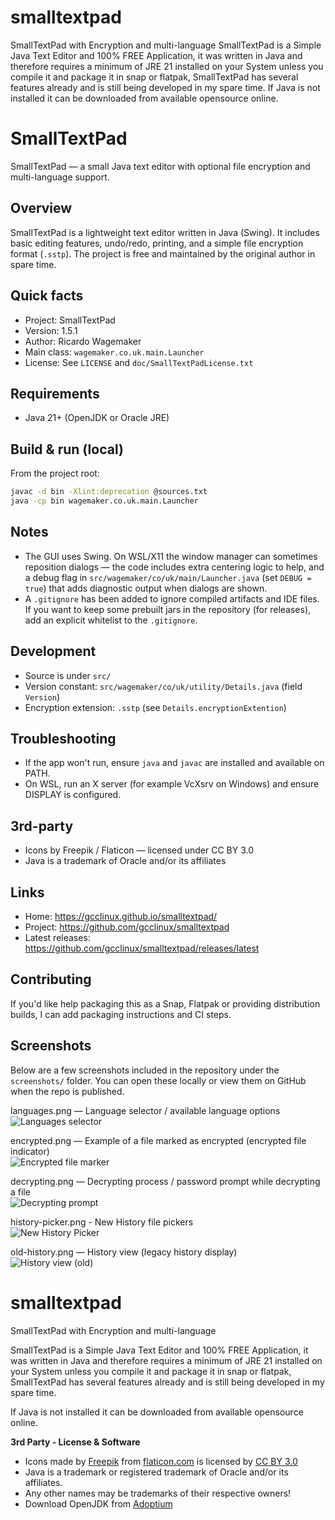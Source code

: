 # smalltextpad
SmallTextPad with Encryption and multi-language
SmallTextPad is a Simple Java Text Editor and 100% FREE Application, it was written in Java and therefore requires a minimum of JRE 21 installed on your System unless you compile it and package it in snap or flatpak, SmallTextPad has several features already and is still being developed in my spare time.
If Java is not installed it can be downloaded from available opensource online. 

# SmallTextPad

SmallTextPad — a small Java text editor with optional file encryption and multi-language support.

## Overview

SmallTextPad is a lightweight text editor written in Java (Swing). It includes basic editing features, undo/redo, printing, and a simple file encryption format (`.sstp`). The project is free and maintained by the original author in spare time.

## Quick facts

- Project: SmallTextPad
- Version: 1.5.1
- Author: Ricardo Wagemaker
- Main class: `wagemaker.co.uk.main.Launcher`
- License: See `LICENSE` and `doc/SmallTextPadLicense.txt`

## Requirements

- Java 21+ (OpenJDK or Oracle JRE)

## Build & run (local)

From the project root:

```bash
javac -d bin -Xlint:deprecation @sources.txt
java -cp bin wagemaker.co.uk.main.Launcher
```

## Notes

- The GUI uses Swing. On WSL/X11 the window manager can sometimes reposition dialogs — the code includes extra centering logic to help, and a debug flag in `src/wagemaker/co/uk/main/Launcher.java` (set `DEBUG = true`) that adds diagnostic output when dialogs are shown.
- A `.gitignore` has been added to ignore compiled artifacts and IDE files. If you want to keep some prebuilt jars in the repository (for releases), add an explicit whitelist to the `.gitignore`.

## Development

- Source is under `src/`
- Version constant: `src/wagemaker/co/uk/utility/Details.java` (field `Version`)
- Encryption extension: `.sstp` (see `Details.encryptionExtention`)

## Troubleshooting

- If the app won't run, ensure `java` and `javac` are installed and available on PATH.
- On WSL, run an X server (for example VcXsrv on Windows) and ensure DISPLAY is configured.

## 3rd-party

- Icons by Freepik / Flaticon — licensed under CC BY 3.0
- Java is a trademark of Oracle and/or its affiliates

## Links

- Home: https://gcclinux.github.io/smalltextpad/
- Project: https://github.com/gcclinux/smalltextpad
- Latest releases: https://github.com/gcclinux/smalltextpad/releases/latest

## Contributing

If you'd like help packaging this as a Snap, Flatpak or providing distribution builds, I can add packaging instructions and CI steps.

## Screenshots

Below are a few screenshots included in the repository under the `screenshots/` folder. You can open these locally or view them on GitHub when the repo is published.

languages.png — Language selector / available language options   
![Languages selector](screenshots/languages.png)
   
encrypted.png — Example of a file marked as encrypted (encrypted file indicator)   
![Encrypted file marker](screenshots/encrypted.png)   

decrypting.png — Decrypting process / password prompt while decrypting a file   
![Decrypting prompt](screenshots/decrypting.png)   
   
history-picker.png -  New History file pickers   
![New History Picker](screenshots/history-picker.png)   

old-history.png — History view (legacy history display)   
![History view (old)](screenshots/old-history.png)   

# smalltextpad

SmallTextPad with Encryption and multi-language

SmallTextPad is a Simple Java Text Editor and 100% FREE Application, it was written in Java and therefore requires a minimum of JRE 21 installed on your System unless you compile it and package it in snap or flatpak, SmallTextPad has several features already and is still being developed in my spare time.

If Java is not installed it can be downloaded from available opensource online. 

<p><strong>3rd Party - License & Software</strong></p>

<ul>
<li>Icons made by <a href="http://www.freepik.com">Freepik</a> from <a href="http://www.flaticon.com/">flaticon.com</a> is licensed by <a href="http://creativecommons.org/licenses/by/3.0/"><g class="gr_ gr_4 gr-alert gr_spell gr_inline_cards gr_run_anim ContextualSpelling ins-del multiReplace" id="4" data-gr-id="4">CC BY</g> 3.0</a></li>
<li>Java is a trademark or registered trademark of Oracle and/or its affiliates.</li>
<li>Any other names may be trademarks of their respective owners!</li>
<li> Download OpenJDK from <a href="https://adoptium.net/">Adoptium</a></li>
</ul>